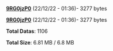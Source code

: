 [**9RG0jzP0**](/data/9RG0jzP0.txt) (22/12/22 - 01:36)- 3277 bytes

[**9RG0jzP0**](/data/9RG0jzP0.txt) (22/12/22 - 01:36)- 3277 bytes

**Total Datas**: 1106

**Total Size**: 6.81 MB / 6.8 MB
